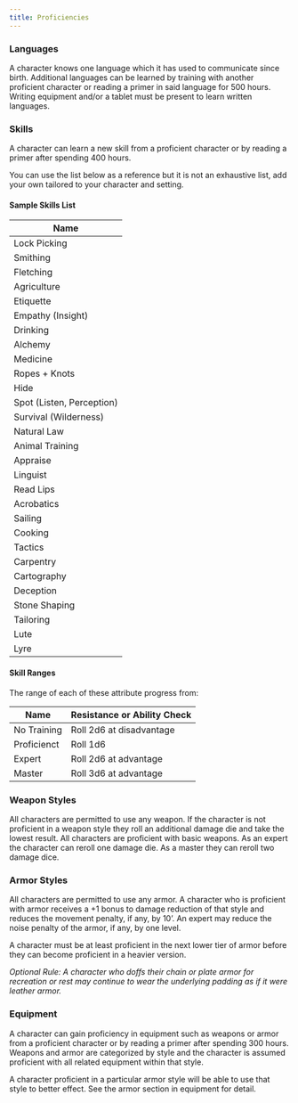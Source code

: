 ```yaml
---
title: Proficiencies
---
```


### Languages

A character knows one language which it has used to communicate since birth. Additional languages can be learned by training with another proficient character or reading a primer in said language for 500 hours. Writing equipment and/or a tablet must be present to learn written languages.


### Skills

A character can learn a new skill from a proficient character or by reading a primer after spending 400 hours.

You can use the list below as a reference but it is not an exhaustive list, add your own tailored to your character and setting.


#### Sample Skills List

| Name                      |
| ------------------------- |
| Lock Picking              |
| Smithing                  |
| Fletching                 |
| Agriculture               |
| Etiquette                 |
| Empathy (Insight)         |
| Drinking                  |
| Alchemy                   |
| Medicine                  |
| Ropes + Knots             |
| Hide                      |
| Spot (Listen, Perception) |
| Survival (Wilderness)     |
| Natural Law               |
| Animal Training           |
| Appraise                  |
| Linguist                  |
| Read Lips                 |
| Acrobatics                |
| Sailing                   |
| Cooking                   |
| Tactics                   |
| Carpentry                 |
| Cartography               |
| Deception                 |
| Stone Shaping             |
| Tailoring                 |
| Lute                      |
| Lyre                      |


#### Skill Ranges

The range of each of these attribute progress from:

| Name        | Resistance or Ability Check     |
| ----------- | ------------------------------- |
| No Training | Roll 2d6 at disadvantage        |
| Proficienct | Roll 1d6                        |
| Expert      | Roll 2d6 at advantage           |
| Master      | Roll 3d6 at advantage           |


### Weapon Styles

All characters are permitted to use any weapon. If the character is not proficient in a weapon style they roll an additional damage die and take the lowest result. All characters are proficient with basic weapons. As an expert the character can reroll one damage die. As a master they can reroll two damage dice.


### Armor Styles

All characters are permitted to use any armor. A character who is proficient with armor receives a +1 bonus to damage reduction of that style and reduces the movement penalty, if any, by 10’. An expert may reduce the noise penalty of the armor, if any, by one level.

A character must be at least proficient in the next lower tier of armor before they can become proficient in a heavier version.

_Optional Rule: A character who doffs their chain or plate armor for recreation or rest may continue to wear the underlying padding as if it were leather armor._


### Equipment

A character can gain proficiency in equipment such as weapons or armor from a proficient character or by reading a primer after spending 300 hours. Weapons and armor are categorized by style and the character is assumed proficient with all related equipment within that style.

A character proficient in a particular armor style will be able to use that style to better effect. See the armor section in equipment for detail.